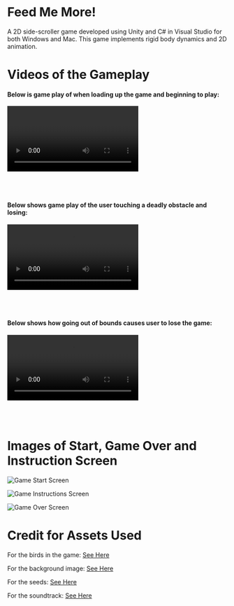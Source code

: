 # Feed Me More!
A 2D side-scroller game developed using Unity and C# in Visual Studio for both Windows and Mac. This game implements rigid body dynamics and 2D animation.

# Videos of the Gameplay

#### Below is game play of when loading up the game and beginning to play:
[<video controls>
	 <video src="https://github.com/SophShan/Gameplay1.mov" width="352" height="720"></video>
	Your browser does not support the video.
</video>](https://github.com/user-attachments/assets/1806fda4-5037-4e48-95d3-140ba780728e
)

<br><br>

#### Below shows game play of the user touching a deadly obstacle and losing:
[<video controls>
	  <source src="[Gameplay2.mov](https://github.com/SophShan/DontFeedMe/blob/main/Gameplay2.mov)" type="video/mp4">
	Your browser does not support the video.
</video>](https://github.com/user-attachments/assets/c9c05dcd-1312-460d-8d5a-c1428437d8ca
)

<br> <br>

#### Below shows how going out of bounds causes user to lose the game: 
[<video controls>
	  <source src="https://github.com/SophShan/Gameplay3.mov" type="video/mp4">
	Your browser does not support the video.
</video>](https://github.com/user-attachments/assets/bc49d214-893b-4d69-bc34-e29d03947046
)

<br><br>


# Images of Start, Game Over and Instruction Screen
![Game Start Screen](Gamestart.png)

![Game Instructions Screen](Instructions.png)

![Game Over Screen](Gameover.png)

# Credit for Assets Used

For the birds in the game: <a href="https://www.freepik.com/free-vector/colorful-tropical-parrots-flying-cartoon-illustration-set_24644198.htm#query=bird%20sprite&position=1&from_view=search&track=ais">See Here</a>

For the background image: <a href="https://free-game-assets.itch.io/ocean-and-clouds-free-pixel-art-backgrounds">See Here</a>

For the seeds: <a href="https://hudoyudo.itch.io/fantasy-seeds">See Here</a>

For the soundtrack: <a href="https://tallbeard.itch.io/three-red-hearts-prepare-to-dev">See Here</a>


